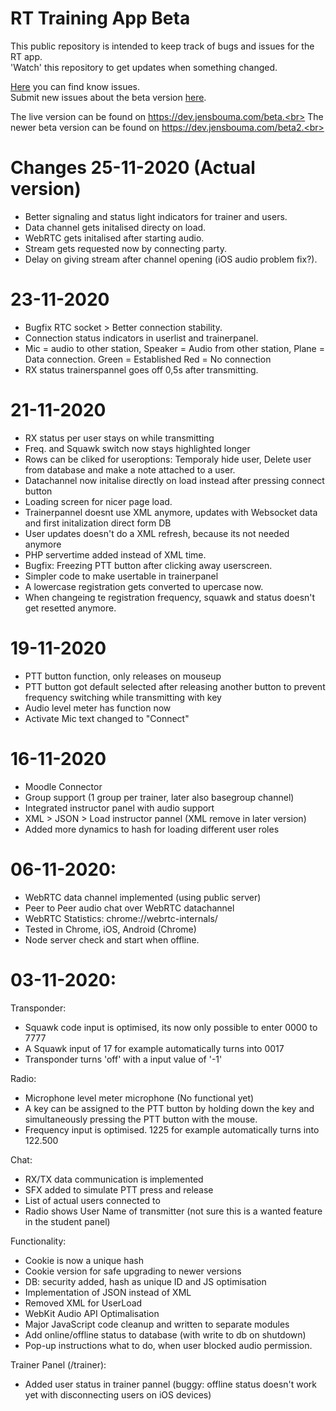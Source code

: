 # RT Training App Beta

This public repository is intended to keep track of bugs and issues for the RT app.<br>
'Watch' this repository to get updates when something changed.

<a href="https://github.com/jensbouma/RT-issuetracker/issues" target="_blank">Here</a> you can find know issues.<br>
Submit new issues about the beta version <a href="https://github.com/jensbouma/RT-issuetracker/issues/new" target="_blank">here</a>.

The live version can be found on https://dev.jensbouma.com/beta.<br>
The newer beta version can be found on https://dev.jensbouma.com/beta2.<br>

# Changes 25-11-2020 (Actual version)
- Better signaling and status light indicators for trainer and users.
- Data channel gets initalised directy on load.
- WebRTC gets initalised after starting audio.
- Stream gets requested now by connecting party.
- Delay on giving stream after channel opening (iOS audio problem fix?).

# 23-11-2020
- Bugfix RTC socket > Better connection stability.
- Connection status indicators in userlist and trainerpanel.
- Mic = audio to other station, Speaker = Audio from other station, Plane = Data connection. Green = Established Red = No connection
- RX status trainerspannel goes off 0,5s after transmitting.

# 21-11-2020 
- RX status per user stays on while transmitting
- Freq. and Squawk switch now stays highlighted longer
- Rows can be cliked for useroptions: Temporaly hide user, Delete user from database and make a note attached to a user.
- Datachannel now initalise directly on load instead after pressing connect button
- Loading screen for nicer page load.
- Trainerpannel doesnt use XML anymore, updates with Websocket data and first initalization direct form DB
- User updates doesn't do a XML refresh, because its not needed anymore
- PHP servertime added instead of XML time.
- Bugfix: Freezing PTT button after clicking away userscreen.
- Simpler code to make usertable in trainerpanel
- A lowercase registration gets converted to upercase now.
- When changeing te registration frequency, squawk and status doesn't get resetted anymore.

# 19-11-2020
- PTT button function, only releases on mouseup
- PTT button got default selected after releasing another button to prevent frequency switching while transmitting with key
- Audio level meter has function now
- Activate Mic text changed to "Connect"

# 16-11-2020
- Moodle Connector
- Group support (1 group per trainer, later also basegroup channel)
- Integrated instructor panel with audio support
- XML > JSON > Load instructor pannel (XML remove in later version)
- Added more dynamics to hash for loading different user roles

# 06-11-2020:
- WebRTC data channel implemented (using public server)
- Peer to Peer audio chat over WebRTC datachannel
- WebRTC Statistics: chrome://webrtc-internals/
- Tested in Chrome, iOS, Android (Chrome)
- Node server check and start when offline.

# 03-11-2020:
Transponder:
- Squawk code input is optimised, its now only possible to enter 0000 to 7777
- A Squawk input of 17 for example automatically turns into 0017
- Transponder turns 'off' with a input value of '-1'

Radio:
- Microphone level meter microphone (No functional yet)
- A key can be assigned to the PTT button by holding down the key and simultaneously pressing the PTT button with the mouse.
- Frequency input is optimised. 1225 for example automatically turns into 122.500

Chat:
- RX/TX data communication is implemented
- SFX added to simulate PTT press and release
- List of actual users connected to
- Radio shows User Name of transmitter (not sure this is a wanted feature in the student panel)

Functionality:
- Cookie is now a unique hash
- Cookie version for safe upgrading to newer versions
- DB: security added, hash as unique ID and JS optimisation
- Implementation of JSON instead of XML
- Removed XML for UserLoad
- WebKit Audio API Optimalisation
- Major JavaScript code cleanup and written to separate modules
- Add online/offline status to database (with write to db on shutdown)
- Pop-up instructions what to do, when user blocked audio permission.

Trainer Panel (/trainer):
- Added user status in trainer pannel (buggy: offline status doesn't work yet with disconnecting users on iOS devices)

